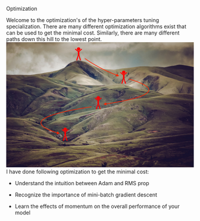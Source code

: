 Optimization

Welcome to the optimization's  of the hyper-parameters tuning specialization. There are many different optimization algorithms exist that can be used to get the minimal cost. Similarly, there are many different paths down this hill to the lowest point.
<img src='images/cost.jpg'>
I have done following optimization to get the minimal cost:

- Understand the intuition between Adam and RMS prop

- Recognize the importance of mini-batch gradient descent

- Learn the effects of momentum on the overall performance of your model
